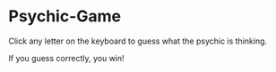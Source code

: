 # Psychic-Game

Click any letter on the keyboard to guess what the psychic is thinking.

If you guess correctly, you win!